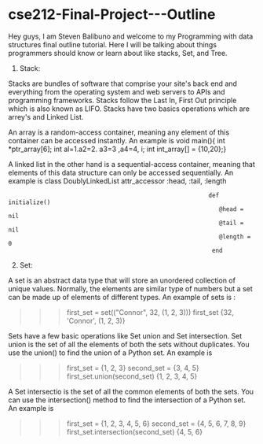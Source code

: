# cse212-Final-Project---Outline
Hey guys, I am Steven Balibuno and welcome to my Programming with data structures final outline tutorial. Here I will be talking about things programmers should know or learn about like stacks, Set, and Tree.

1. Stack:

Stacks are bundles of software that comprise your site's back end and everything from the operating system and web servers to APIs and programming frameworks. Stacks follow the Last In, First Out principle which is also known as LIFO. Stacks have two basics operations which are arrey's and Linked List.

An array is a random-access container, meaning any element of this container can be accessed instantly. An example is 
                      void main(){
                        int *ptr_array[6];
                        int al=1.a2=2. a3=3 ,a4=4, i;
                        int int_array[] = {10,20};}
                        
A linked list in the other hand is a sequential-access container, meaning that elements of this data structure can only be accessed sequentially. An example is 
                                                         class DoublyLinkedList
                                                             attr_accessor :head, :tail, :length
                                                             
                                                             def initialize()
                                                                @head = nil
                                                                @tail = nil
                                                                @length = 0
                                                              end
                                                              
2. Set:



 A set is an abstract data type that will store an unordered collection of unique values. Normally,  the elements are similar type of numbers but a set can be made up of elements of different types. An example of sets is :
 
 >>> first_set = set(("Connor", 32, (1, 2, 3)))
>>> first_set
{32, 'Connor', (1, 2, 3)}

Sets have a few basic operations like Set union and Set intersection. Set union is the set of all the elements of both the sets without duplicates. You use the union() to find the union of a Python set. An example is 

>>> first_set = {1, 2, 3}
>>> second_set = {3, 4, 5}
>>> first_set.union(second_set)
{1, 2, 3, 4, 5}

A Set intersectio is the set of all the common elements of both the sets. You can use the intersection() method to find the intersection of a Python set. An example is
>>> first_set = {1, 2, 3, 4, 5, 6}
>>> second_set = {4, 5, 6, 7, 8, 9}
>>> first_set.intersection(second_set)
{4, 5, 6}
>>>
 
 
















